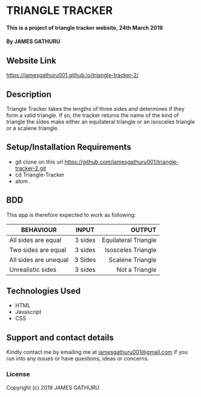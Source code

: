 # TRIANGLE TRACKER
#### This is  a project of triangle tracker website, 24th March 2019
#### By JAMES GATHURU
## Website Link
https://jamesgathuru001.github.io/triangle-tracker-2/
## Description
Triangle Tracker takes the lengths of three sides and determines if they form a valid triangle. If so, the tracker returns the name of the kind of triangle the sides make either an equilateral triangle or an isosceles triangle or a scalene triangle.
## Setup/Installation Requirements
* git clone on this url https://github.com/jamesgathuru001/triangle-tracker-2.git
* cd Triangle-Tracker
* atom .
## BDD
This app is therefore expected to work as following:

| BEHAVIOUR              | INPUT         | OUTPUT                  |
| -----------------------|:-------------:| -----------------------:|
| All sides are equal    | 3 sides       | Equilateral Triangle    |
| Two sides are equal    | 3 sides       |   Isosceles Triangle    |
| All sides are unequal  | 3 Sides       |    Scalene Triangle     |
| Unrealistic sides      | 3 sides       |    Not a Triangle       |  
## Technologies Used
* HTML
* Javascript
* CSS
## Support and contact details
Kindly contact me by emailing me at jamesgathuru001@gmail.com if you run into any issues or have questions, ideas or concerns.
### License
Copyright (c) 2019 JAMES GATHURU
